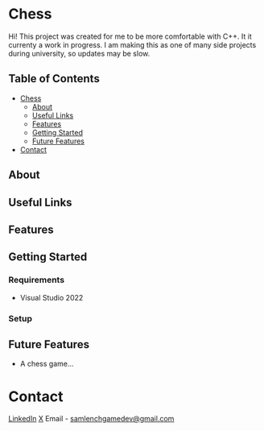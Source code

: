 # Chess

Hi! This project was created for me to be more comfortable with C++. It it currenty a work in progress. I am making this as one of many side projects during university, so updates may be slow.
## Table of Contents
- [Chess](#chess)
  * [About](#about)
  * [Useful Links](#useful-links)
  * [Features](#features)
  * [Getting Started](#getting-started)
  * [Future Features](#future-features)
- [Contact](#contact)

## About

## Useful Links

## Features

## Getting Started
### Requirements

 - Visual Studio 2022

### Setup

## Future Features
 - A chess game...
# Contact
[LinkedIn](https://www.linkedin.com/in/sam-lench-8586b6279/)
[X](https://x.com/SamLenchGameDev)
Email - samlenchgamedev@gmail.com
